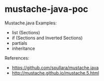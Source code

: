 mustache-java-poc
=================

Mustache.java Examples: 

* list (Sections)
* if (Sections and Inverted Sections)
* partials
* inheritance

References:

* https://github.com/spullara/mustache.java
* http://mustache.github.io/mustache.5.html
